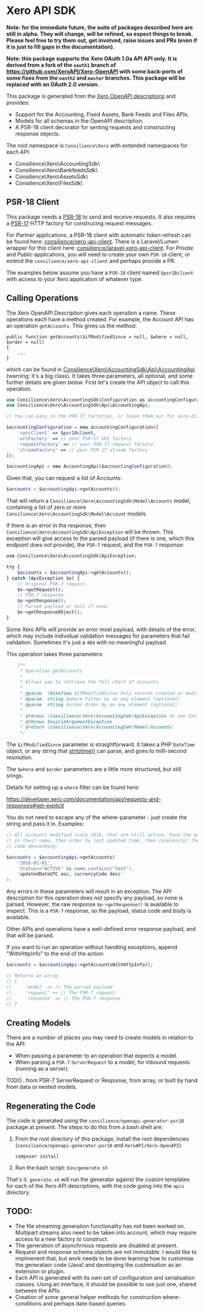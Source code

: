 # Xero API SDK

**Note: for the immediate future, the suite of packages described here are still
in alpha. They will change, will be refined, so expect things to break.
Please feel free to try them out, get involved, raise issues and PRs
(even if it is just to fill gaps in the documentation).**

**Note: this package supports the Xero OAuth 1.0a API API only.
It is derived from a fork of the `oauth1` branch of https://github.com/XeroAPI/Xero-OpenAPI
with some back-ports of some fixes from the `oauth2` and `master` branches.
This package will be replaced with an OAuth 2.0 version.**

This package is generated from the
[Xero OpenAPI descriptions](https://github.com/XeroAPI/Xero-OpenAPI)
and provides:

* Support for the Accounting, Fixed Assets, Bank Feeds and Files APIs.
* Models for all schemas in the OpenAPI description.
* A PSR-18 client decorator for senting requests and constructing response objects.

The root namespace is `Consilience\Xero` with extended namespaces for each API:

* Consilience\Xero\AccountingSdk\
* Consilience\Xero\BankfeedsSdk\
* Consilience\Xero\AssetsSdk\
* Consilience\Xero\FilesSdk\

## PSR-18 Client

This package needs a [PSR-18](https://www.php-fig.org/psr/psr-18/) to send and
receive requests.
It also requires a [PSR-17](https://www.php-fig.org/psr/psr-17/) HTTP factory for
construcing request messages.

For *Partner* applications, a PSR-18 client with automatic token refresh can be found
here: [consilience/xero-api-client](https://github.com/consilience/xero-api-client).
There is a Laravel/Lumen wrapper for this client here:
[consilience/laravel-xero-api-client](https://github.com/consilience/laravel-xero-api-client).
For *Private* and *Public* applications, you will need to create your own `PSR-18` client,
or extend the `consilience/xero-api-client` and perhaps provide a PR.

The examples below assume you have a `PSR-18` client named `$psr18client` with access to your
Xero application of whatever type.

## Calling Operations

The Xero OpenAPI Description gives each operation a name.
These operations each have a method created.
For example, the Account API has an operation `getAccounts`.
This gives us the method:

    public function getAccounts($ifModifiedSince = null, $where = null, $order = null)
    {
        ...
    }

which can be found in [Consilience\Xero\AccountingSdk\Api\AccountingApi](https://github.com/consilience/xero-api-sdk/blob/master/apis/accounting/src/Api/AccountingApi.php)
(warning: it's a big class).
It takes three parameters, all optional, and some further details are given below.
First let's create the API object to call this operation.

```php
use Consilience\Xero\AccountingSdk\Configuration as accountingConfiguration;
use Consilience\Xero\AccountingSdk\Api\AccountingApi;

// You can pass in the PSR-17 factories, or leave them out for auto-discovery.

$accountingConfiguration = new accountingConfiguration([
    'syncClient' => $psr18client,
    'uriFactory' => // your PSR-17 URI factory
    'requestFactory' => // your PSR-17 request factory
    'streamFactory' => // your PSR-17 stream factory
]);

$accountingApi = new AccountingApi($accountingConfiguration);
```

Given that, you can request a list of Accounts:

```php
$accounts = $accountingApi->getAccounts();
```

That will return a `Consilience\Xero\AccountingSdk\Model\Accounts` model,
containing a list of zero or more `Consilience\Xero\AccountingSdk\Model\Account` models.

If there is an error in the response, then `Consilience\Xero\AccountingSdk\ApiException`
will be thrown.
This exception will give access to the parsed payload (if there is one, which this endpoint
does *not* provide), the `PSR-7` request, and the `PSR-7` response:

```php
use Consilience\Xero\AccountingSdk\ApiException;

try {
    $accounts = $accountingApi->getAccounts();
} catch (ApiException $e) {
    // Original PSR-7 request.
    $e->getRequest();
    // PSR-7 response.
    $e->getResponse();
    // Parsed payload or null if none.
    $e->getResponseObject();
}
```

Some Xero APIs will provide an error moel payload, with details of the error,
which may include individual validation messages for parameters that fail validation.
Sometimes it's just a `404` with no meaningful payload.

This operation takes three parameters:

```php
    /**
     * Operation getAccounts
     *
     * Allows you to retrieve the full chart of accounts
     *
     * @param  \DateTime $ifModifiedSince Only records created or modified since this timestamp will be returned (optional)
     * @param  string $where Filter by an any element (optional)
     * @param  string $order Order by an any element (optional)
     *
     * @throws \Consilience\Xero\AccountingSdk\ApiException on non-2xx response
     * @throws InvalidArgumentException
     * @return \Consilience\Xero\AccountingSdk\Model\Accounts
     */
```

The `$ifModifiedSince` parameter is straightforward.
It takes a PHP `DateTime` object,
or any string that [strtotime()](https://www.php.net/manual/en/function.strtotime.php) can parse,
and goes to milli-second resolution.

The `$where` and `$order` parameters are a little more structured, but still srings.

Details for setting up a `where` filter can be found here:

https://developer.xero.com/documentation/api/requests-and-responses#get-explicit

You do not need to escape any of the where-parameter - just create the string and pass it in.
Examples:

```php
// All accounts modified since 2016, that are still active, have the word "test"
// in their name, then order by last updated time, then (uselessly) the currency
// code descending.

$accounts = $accountingApi->getAccounts(
    '2016-01-01',
    'Status=="ACTIVE" && name.contains("test"),
    'updatedDateUTC asc, currencyCode desc'
);
```

Any errors in these parameters will result in an exception.
The API description for this operation does not specify any payload, so none is parsed.
However, the raw response `$e->getResponse()` is available to inspect.
This is a `PSR-7` response, so the payload, status code and body is available.

Other APIs and operations have a well-defined error response payload,
and that will be parsed.

If you want to run an operation without handling exceptions, append "WithHttpInfo" to the
end of the action:

```php
$accounts = $accountingApi->getAccountsWithHttpInfo();

// Returns an array:
// {
//     'model' => // The parsed payload
//     'request' => // The PSR-7 request
//     'response' => // The PSR-7 response
// }
```

## Creating Models

There are a number of places you may need to create models in relation to the API:

* When passing a parameter to an operation that expects a model.
* When parsing a `PSR-7` `ServerRequest` to a model, for inbound requests
  (running as a server).

TODO...from PSR-7 ServerRequest or Response, from array, or built by hand from data or nested models.

## Regenerating the Code

The code is generated using the `consilience/openapi-generator-psr18` package
at present. The steps to do this from a bash shell are:

1. From the root directory of this package, install the root dependencies
   (`consilience/openapi-generator-psr18` and `XeroAPI/Xero-OpenAPI`):  
   
   `composer install`
2. Run the bash script: `bin/generate.sh`

That's it. `generate.sh` will run the generator against the custom templates
for each of the Xero API descriptions, with the code going into the `apis`
directory.

## TODO:

* The file streaming generation functionality has not been worked on.
  Multipart streams also need to be taken into account, which may require
  access to a new factory to construct.
* The generation of asynchrnous requests are disabled at present.
* Request and response schema objects are not immutable.
  I would like to implmenent that, but work needs to be done learning how
  to customise the generataor code (Java) and developing the custmisation
  as an extension or plugin.
* Each API is generated with its own set of configuration and serialisation
  classes.
  Using an interface, it should be possible to use just one, shared between
  the APIs.
* Creation of some general helper methods for construction where-conditions
  and perhaps date-based queries.

